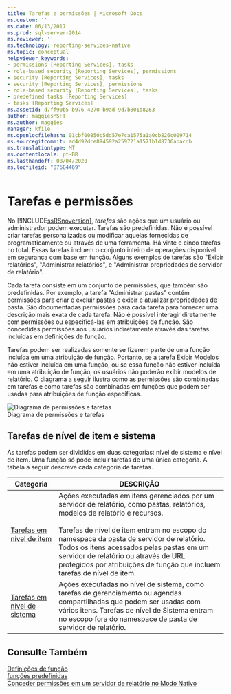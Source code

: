 ```yaml
---
title: Tarefas e permissões | Microsoft Docs
ms.custom: ''
ms.date: 06/13/2017
ms.prod: sql-server-2014
ms.reviewer: ''
ms.technology: reporting-services-native
ms.topic: conceptual
helpviewer_keywords:
- permissions [Reporting Services], tasks
- role-based security [Reporting Services], permissions
- security [Reporting Services], tasks
- security [Reporting Services], permissions
- role-based security [Reporting Services], tasks
- predefined tasks [Reporting Services]
- tasks [Reporting Services]
ms.assetid: d7ff90b5-b976-4270-b9ad-9d7b801d8263
author: maggiesMSFT
ms.author: maggies
manager: kfile
ms.openlocfilehash: 01cbf00850c5dd57e7ca1575a1a0cb826c009714
ms.sourcegitcommit: ad4d92dce894592a259721a1571b1d8736abacdb
ms.translationtype: MT
ms.contentlocale: pt-BR
ms.lasthandoff: 08/04/2020
ms.locfileid: "87684469"
---
```

# <a name="tasks-and-permissions"></a>Tarefas e permissões
  No [!INCLUDE[ssRSnoversion](../../includes/ssrsnoversion-md.md)], *tarefas* são ações que um usuário ou administrador podem executar. Tarefas são predefinidas. Não é possível criar tarefas personalizadas ou modificar aquelas fornecidas de programaticamente ou através de uma ferramenta. Há vinte e cinco tarefas no total. Essas tarefas incluem o conjunto inteiro de operações disponível em segurança com base em função. Alguns exemplos de tarefas são "Exibir relatórios", "Administrar relatórios", e "Administrar propriedades de servidor de relatório".  
  
 Cada tarefa consiste em um conjunto de permissões, que também são predefinidas. Por exemplo, a tarefa "Administrar pastas" contém permissões para criar e excluir pastas e exibir e atualizar propriedades de pasta. São documentadas permissões para cada tarefa para fornecer uma descrição mais exata de cada tarefa. Não é possível interagir diretamente com permissões ou especificá-las em atribuições de função. São concedidas permissões aos usuários indiretamente através das tarefas incluídas em definições de função.  
  
 Tarefas podem ser realizadas somente se fizerem parte de uma função incluída em uma atribuição de função. Portanto, se a tarefa Exibir Modelos não estiver incluída em uma função, ou se essa função não estiver incluída em uma atribuição de função, os usuários não poderão exibir modelos de relatório. O diagrama a seguir ilustra como as permissões são combinadas em tarefas e como tarefas são combinadas em funções que podem ser usadas para atribuições de função específicas.  
  
 ![Diagrama de permissões e tarefas](../media/report-securityobjects.gif "Diagrama de permissões e tarefas")  
Diagrama de permissões e tarefas  
  
## <a name="system-and-item-level-tasks"></a>Tarefas de nível de item e sistema  
 As tarefas podem ser divididas em duas categorias: nível de sistema e nível de item. Uma função só pode incluir tarefas de uma única categoria. A tabela a seguir descreve cada categoria de tarefas.  
  
|Categoria|DESCRIÇÃO|  
|--------------|-----------------|  
|[Tarefas em nível de item](tasks-and-permissions-item-level-tasks.md)|Ações executadas em itens gerenciados por um servidor de relatório, como pastas, relatórios, modelos de relatório e recursos.<br /><br /> Tarefas de nível de item entram no escopo do namespace da pasta de servidor de relatório. Todos os itens acessados pelas pastas em um servidor de relatório ou através de URL protegidos por atribuições de função que incluem tarefas de nível de item.|  
|[Tarefas em nível de sistema](tasks-and-permissions-system-level-tasks.md)|Ações executadas no nível de sistema, como tarefas de gerenciamento ou agendas compartilhadas que podem ser usadas com vários itens. Tarefas de nível de Sistema entram no escopo fora do namespace de pasta de servidor de relatório.|  
  
## <a name="see-also"></a>Consulte Também  
 [Definições de função](role-definitions.md)   
 [funções predefinidas](role-definitions-predefined-roles.md)   
 [Conceder permissões em um servidor de relatório no Modo Nativo](granting-permissions-on-a-native-mode-report-server.md)  
  
  
